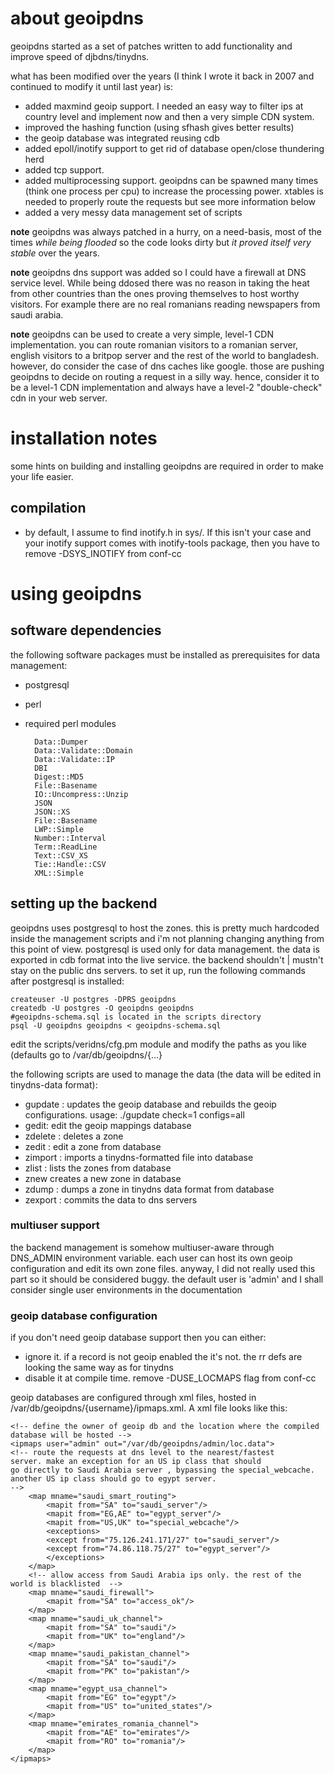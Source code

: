 about geoipdns
==============
geoipdns started as a set of patches written to add functionality and improve speed of djbdns/tinydns.

what has been modified over the years (I think I wrote it back in 2007 and continued to modify it until last year) is:
- added maxmind geoip support. I needed an easy way to filter ips at country level and implement now and then a very simple CDN system.
- improved the hashing function (using sfhash gives better results)
- the geoip database was integrated reusing cdb
- added epoll/inotify support to get rid of database open/close thundering herd
- added tcp support. 
- added multiprocessing support. geoipdns can be spawned many times (think one process per cpu) to increase the processing power. xtables is needed to properly route the requests but see more information below
- added a very messy data management set of scripts

**note** geoipdns was always patched in a hurry, on a need-basis, most of the times *while being flooded* so the code looks dirty but *it proved itself very stable* over the years.

**note** geoipdns dns support was added so I could have a firewall at DNS service level. While being ddosed there was no reason in taking the heat from other countries than the ones proving themselves to host worthy visitors. For example there are no real romanians reading newspapers from saudi arabia.

**note** geoipdns can be used to create a very simple, level-1 CDN implementation. you can route romanian visitors to a romanian server, english visitors to a britpop server and the rest of the world to bangladesh. however, do consider the case of dns caches like google. those are pushing geoipdns to decide on routing a request in a silly way. hence, consider it to be a level-1 CDN implementation and always have a level-2 "double-check" cdn in your web server.


installation notes
=================
some hints on building and installing geoipdns are required in order to make your life easier.

compilation 
-----------
- by default, I assume to find inotify.h in sys/. If this isn't your case and your inotify support 
comes with inotify-tools package, then you have to remove -DSYS_INOTIFY from conf-cc

using geoipdns
=============

software dependencies
----------------------
the following software packages must be installed as prerequisites for data management:
- postgresql
- perl
- required perl modules

        Data::Dumper
        Data::Validate::Domain
        Data::Validate::IP
        DBI
        Digest::MD5
        File::Basename
        IO::Uncompress::Unzip
        JSON
        JSON::XS
        File::Basename
        LWP::Simple
        Number::Interval
        Term::ReadLine
        Text::CSV_XS
        Tie::Handle::CSV
        XML::Simple


setting up the backend
----------------------

geoipdns uses postgresql to host the zones. this is pretty much hardcoded inside the management scripts and i'm not planning changing anything from this point of view.
postgresql is used only for data management. the data is exported in cdb format into the live service. the backend shouldn't | mustn't stay on the public dns servers.
to set it up, run the following commands after postgresql is installed:

    createuser -U postgres -DPRS geoipdns
    createdb -U postgres -O geoipdns geoipdns
    #geoipdns-schema.sql is located in the scripts directory
    psql -U geoipdns geoipdns < geoipdns-schema.sql

edit the scripts/veridns/cfg.pm module and modify the paths as you like (defaults go to /var/db/geoipdns/{...}

the following scripts are used to manage the data (the data will be edited in tinydns-data format):
- gupdate : updates the geoip database and rebuilds the geoip configurations. usage: ./gupdate check=1 configs=all
- gedit: edit the geoip mappings database
- zdelete <zonename> : deletes a zone
- zedit <zonename> : edit a zone from database
- zimport <zonename> <file> : imports a tinydns-formatted file into database
- zlist : lists the zones from database
- znew <zonename> creates a new zone in database
- zdump <zonename>: dumps a zone in tinydns data format from database
- zexport : commits the data to dns servers

### multiuser support ####
the backend management is somehow multiuser-aware through DNS_ADMIN environment variable. each user can host its own geoip configuration and 
edit its own zone files. anyway, I did not really used this part so it should be considered buggy. the default user is 'admin' and I shall consider 
single user environments in the documentation

### geoip database configuration ######
if you don't need geoip database support then you can either:
- ignore it. if a record is not geoip enabled the it's not. the rr defs are looking the same way as for tinydns
- disable it at compile time. remove -DUSE_LOCMAPS flag from conf-cc

geoip databases are configured through xml files, hosted in /var/db/geoipdns/{username}/ipmaps.xml. A xml file looks like this:

    <!-- define the owner of geoip db and the location where the compiled database will be hosted -->
    <ipmaps user="admin" out="/var/db/geoipdns/admin/loc.data">
    <!-- route the requests at dns level to the nearest/fastest
    server. make an exception for an US ip class that should
    go directly to Saudi Arabia server , bypassing the special_webcache.
    another US ip class should go to egypt server.
    -->
        <map mname="saudi_smart_routing">
            <mapit from="SA" to="saudi_server"/>
            <mapit from="EG,AE" to="egypt_server"/>
            <mapit from="US,UK" to="special_webcache"/>
            <exceptions>
            <except from="75.126.241.171/27" to="saudi_server"/>
            <except from="74.86.118.75/27" to="egypt_server"/>
            </exceptions>
        </map>
        <!-- allow access from Saudi Arabia ips only. the rest of the world is blacklisted  -->
        <map mname="saudi_firewall">
            <mapit from="SA" to="access_ok"/>
        </map>
        <map mname="saudi_uk_channel">
            <mapit from="SA" to="saudi"/>
            <mapit from="UK" to="england"/>
        </map>
        <map mname="saudi_pakistan_channel">
            <mapit from="SA" to="saudi"/>
            <mapit from="PK" to="pakistan"/>
        </map>
        <map mname="egypt_usa_channel">
            <mapit from="EG" to="egypt"/>
            <mapit from="US" to="united_states"/>
        </map>
        <map mname="emirates_romania_channel">
            <mapit from="AE" to="emirates"/>
            <mapit from="RO" to="romania"/>
        </map>
    </ipmaps>




